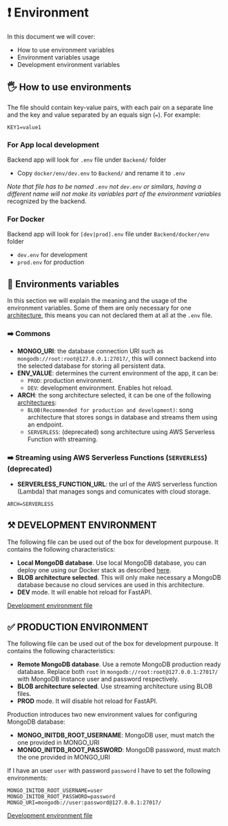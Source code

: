 # ❗ Environment

In this document we will cover:

- How to use environment variables
- Environment variables usage
- Development environment variables

## 🖐️ How to use environments

The file should contain key-value pairs, with each pair on a separate line and the key and value separated by an equals sign (`=`). For example:

```console
KEY1=value1
```

### For App local development

Backend app will look for `.env` file under `Backend/` folder

* Copy `docker/env/dev.env` to `Backend/` and rename it to `.env`

_Note that file has to be named `.env` not `dev.env` or similars, having a different name will not make its variables part of the environment variables_ recognized by the backend.

### For Docker

Backend app will look for `[dev|prod].env` file under `Backend/docker/env` folder

* `dev.env` for development
* `prod.env` for production

## 📄 Environments variables

In this section we will explain the meaning and the usage of the environment variables. Some of them are only necessary for one [architecture](../Architecture.md), this means you can not declared them at all at the `.env` file.

### ➡️ Commons

- **MONGO_URI**: the database connection URI such as `mongodb://root:root@127.0.0.1:27017/`, this will connect backend into the selected database for storing all persistent data.
- **ENV_VALUE**: determines the current environment of the app, it can be:
  - `PROD`: production environment.
  - `DEV`: development environment. Enables hot reload.
- **ARCH**: the song architecture selected, it can be one of the following [architectures](../Architecture.md):
  - `BLOB(Recommended for production and development)`: song architecture that stores songs in database and streams them using an endpoint.
  - `SERVERLESS`: (deprecated) song architecture using AWS Serverless Function with streaming.

### ➡️ Streaming using AWS Serverless Functions (`SERVERLESS`)(deprecated)

- **SERVERLESS_FUNCTION_URL**: the url of the AWS serverless function (Lambda) that manages songs and comunicates with cloud storage.

```
ARCH=SERVERLESS
```

## ⚒️ DEVELOPMENT ENVIRONMENT

The following file can be used out of the box for development purpouse. It contains the following characteristics:

- **Local MongoDB database**. Use local MongoDB database, you can deploy one using our Docker stack as described [here](Docker.md).
- **BLOB architecture selected**. This will only make necessary a MongoDB database because no cloud services are used in this architecture.
- **DEV** mode. It will enable hot reload for FastAPI.

[Development environment file](https://github.com/AntonioMrtz/SpotifyElectron/blob/master/Backend/docker/env/dev.env)


## ✅ PRODUCTION ENVIRONMENT

The following file can be used out of the box for development purpouse. It contains the following characteristics:

- **Remote MongoDB database**. Use a remote MongoDB production ready database. Replace both `root` in `mongodb://root:root@127.0.0.1:27017/` with MongoDB instance user and password respectively.
- **BLOB architecture selected**. Use streaming architecture using BLOB files.
- **PROD** mode. It will disable hot reload for FastAPI.

Production introduces two new environment values for configuring MongoDB database:

- **MONGO_INITDB_ROOT_USERNAME**: MongoDB user, must match the one provided in MONGO_URI
- **MONGO_INITDB_ROOT_PASSWORD**: MongoDB password, must match the one provided in MONGO_URI

If I have an user `user` with password `password` I have to set the following environments:

```
MONGO_INITDB_ROOT_USERNAME=user
MONGO_INITDB_ROOT_PASSWORD=password
MONGO_URI=mongodb://user:password@127.0.0.1:27017/
```


[Development environment file](https://github.com/AntonioMrtz/SpotifyElectron/blob/master/Backend/docker/env/prod.env)
